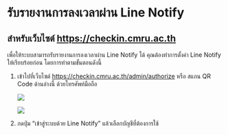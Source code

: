 # รับรายงานการลงเวลาผ่าน Line Notify

## สำหรับเว็บไซต์ https://checkin.cmru.ac.th

เพื่อให้ระบบสามารถรับรายงานการลงเวลาผ่าน Line Notify ได้ คุณต้องทำการตั้งค่า Line Notify ให้เรียบร้อยก่อน โดยการทำตามขั้นตอนดังนี้

1. เข้าไปที่เว็บไซต์ https://checkin.cmru.ac.th/admin/authorize หรือ สแกน QR Code ด้านล่างนี้ ด้วยโทรศัพท์มือถือ

   ![](https://checkin.cmru.ac.th/assets/images/qrcode-line.png)

   ![](https://raw.githubusercontent.com/CMRU/line-notify/master/scan.png)

2. กดปุ่ม “เข้าสู่ระบบด้วย Line Notify” แล้วเลือกบัญชีที่ต้องการใช้
